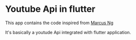 # Youtube Api in flutter

This app contains the code inspired from [Marcus Ng](https://www.youtube.com/watch?v=feQhHStBVLE)

It's basically a youtude Api integrated with flutter application.

